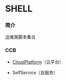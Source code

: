 # SHELL 

### 简介
运维类脚本集合

### CCB
  - [CloudPlatform](ccb/CloudPlatform/README.md)（云平台）
  
  - SelfService（自服务）
  
